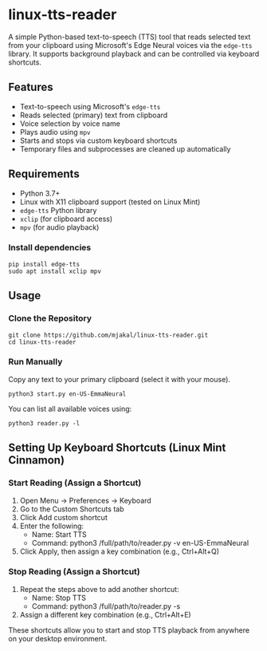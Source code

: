 # linux-tts-reader

A simple Python-based text-to-speech (TTS) tool that reads selected text from your clipboard using Microsoft's Edge Neural voices via the `edge-tts` library. It supports background playback and can be controlled via keyboard shortcuts.

## Features

- Text-to-speech using Microsoft's `edge-tts`
- Reads selected (primary) text from clipboard
- Voice selection by voice name
- Plays audio using `mpv`
- Starts and stops via custom keyboard shortcuts
- Temporary files and subprocesses are cleaned up automatically

## Requirements

- Python 3.7+
- Linux with X11 clipboard support (tested on Linux Mint)
- `edge-tts` Python library
- `xclip` (for clipboard access)
- `mpv` (for audio playback)

### Install dependencies

```
pip install edge-tts
sudo apt install xclip mpv
```

## Usage

### Clone the Repository

```
git clone https://github.com/mjakal/linux-tts-reader.git
cd linux-tts-reader
```
### Run Manually

Copy any text to your primary clipboard (select it with your mouse).

```
python3 start.py en-US-EmmaNeural
```

You can list all available voices using:

```
python3 reader.py -l
```

## Setting Up Keyboard Shortcuts (Linux Mint Cinnamon)

### Start Reading (Assign a Shortcut)

1. Open Menu → Preferences → Keyboard
2. Go to the Custom Shortcuts tab
3. Click Add custom shortcut
4. Enter the following:
   - Name: Start TTS
   - Command: python3 /full/path/to/reader.py -v en-US-EmmaNeural
5. Click Apply, then assign a key combination (e.g., Ctrl+Alt+Q)

### Stop Reading (Assign a Shortcut)

1. Repeat the steps above to add another shortcut:
   - Name: Stop TTS
   - Command: python3 /full/path/to/reader.py -s
2. Assign a different key combination (e.g., Ctrl+Alt+E)

These shortcuts allow you to start and stop TTS playback from anywhere on your desktop environment.